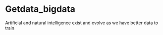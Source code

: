 # Getdata_bigdata
Artificial and natural intelligence exist and evolve as we have better data to train
